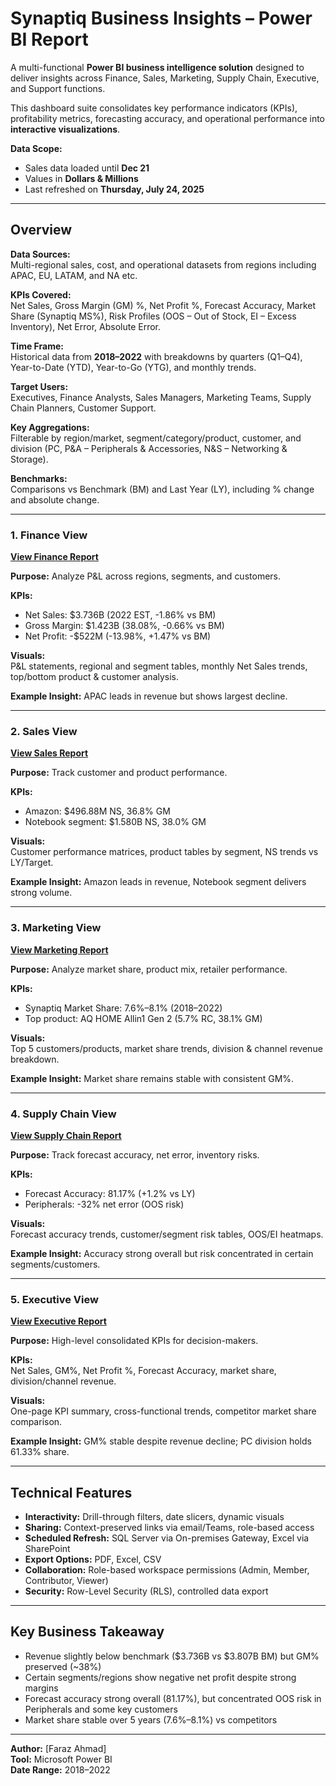 # Synaptiq Business Insights – Power BI Report

A multi-functional **Power BI business intelligence solution** designed to deliver insights across Finance, Sales, Marketing, Supply Chain, Executive, and Support functions.

This dashboard suite consolidates key performance indicators (KPIs), profitability metrics, forecasting accuracy, and operational performance into **interactive visualizations**.

**Data Scope:**
- Sales data loaded until **Dec 21**
- Values in **Dollars & Millions**
- Last refreshed on **Thursday, July 24, 2025**

---

## Overview

**Data Sources:**  
Multi-regional sales, cost, and operational datasets from regions including APAC, EU, LATAM, and NA etc.

**KPIs Covered:**  
Net Sales, Gross Margin (GM) %, Net Profit %, Forecast Accuracy, Market Share (Synaptiq MS%), Risk Profiles (OOS – Out of Stock, EI – Excess Inventory), Net Error, Absolute Error.

**Time Frame:**  
Historical data from **2018–2022** with breakdowns by quarters (Q1–Q4), Year-to-Date (YTD), Year-to-Go (YTG), and monthly trends.

**Target Users:**  
Executives, Finance Analysts, Sales Managers, Marketing Teams, Supply Chain Planners, Customer Support.

**Key Aggregations:**  
Filterable by region/market, segment/category/product, customer, and division (PC, P&A – Peripherals & Accessories, N&S – Networking & Storage).

**Benchmarks:**  
Comparisons vs Benchmark (BM) and Last Year (LY), including % change and absolute change.

---



### 1. Finance View
[**View Finance Report**](https://github.com/farazdataanalyst/Synaptiq-Business-Insights-Power-BI/blob/main/Synaptiq_Business_Insights%20-%20Finance%20View.pdf)

**Purpose:** Analyze P&L across regions, segments, and customers.  

**KPIs:**
- Net Sales: $3.736B (2022 EST, -1.86% vs BM)
- Gross Margin: $1.423B (38.08%, -0.66% vs BM)
- Net Profit: -$522M (-13.98%, +1.47% vs BM)

**Visuals:**  
P&L statements, regional and segment tables, monthly Net Sales trends, top/bottom product & customer analysis.

**Example Insight:** APAC leads in revenue but shows largest decline.

---

### 2. Sales View
[**View Sales Report**](https://github.com/farazdataanalyst/Synaptiq-Business-Insights-Power-BI/blob/main/Synaptiq_Business_Insights%20-%20Sales%20View.pdf)  

**Purpose:** Track customer and product performance.  

**KPIs:**  
- Amazon: $496.88M NS, 36.8% GM  
- Notebook segment: $1.580B NS, 38.0% GM

**Visuals:**  
Customer performance matrices, product tables by segment, NS trends vs LY/Target.

**Example Insight:** Amazon leads in revenue, Notebook segment delivers strong volume.

---

### 3. Marketing View
[**View Marketing Report**](https://github.com/farazdataanalyst/Synaptiq-Business-Insights-Power-BI/blob/main/Synaptiq_Business_Insights%20-%20Marketing%20View.pdf)  

**Purpose:** Analyze market share, product mix, retailer performance.  

**KPIs:**  
- Synaptiq Market Share: 7.6%–8.1% (2018–2022)
- Top product: AQ HOME Allin1 Gen 2 (5.7% RC, 38.1% GM)

**Visuals:**  
Top 5 customers/products, market share trends, division & channel revenue breakdown.

**Example Insight:** Market share remains stable with consistent GM%.

---

### 4. Supply Chain View
[**View Supply Chain Report**](https://github.com/farazdataanalyst/Synaptiq-Business-Insights-Power-BI/blob/main/Synaptiq_Business_Insights%20-%20Supply%20Chain%20View.pdf)  

**Purpose:** Track forecast accuracy, net error, inventory risks.  

**KPIs:**  
- Forecast Accuracy: 81.17% (+1.2% vs LY)
- Peripherals: -32% net error (OOS risk)

**Visuals:**  
Forecast accuracy trends, customer/segment risk tables, OOS/EI heatmaps.

**Example Insight:** Accuracy strong overall but risk concentrated in certain segments/customers.

---

### 5. Executive View
[**View Executive Report**](https://github.com/farazdataanalyst/Synaptiq-Business-Insights-Power-BI/blob/main/Synaptiq_Business_Insights%20-%20Executive%20View.pdf)  

**Purpose:** High-level consolidated KPIs for decision-makers.  

**KPIs:**  
Net Sales, GM%, Net Profit %, Forecast Accuracy, market share, division/channel revenue.

**Visuals:**  
One-page KPI summary, cross-functional trends, competitor market share comparison.

**Example Insight:** GM% stable despite revenue decline; PC division holds 61.33% share.

---


##  Technical Features

- **Interactivity:** Drill-through filters, date slicers, dynamic visuals  
- **Sharing:** Context-preserved links via email/Teams, role-based access  
- **Scheduled Refresh:** SQL Server via On-premises Gateway, Excel via SharePoint  
- **Export Options:** PDF, Excel, CSV  
- **Collaboration:** Role-based workspace permissions (Admin, Member, Contributor, Viewer)  
- **Security:** Row-Level Security (RLS), controlled data export  

---

## Key Business Takeaway

- Revenue slightly below benchmark ($3.736B vs $3.807B BM) but GM% preserved (~38%)  
- Certain segments/regions show negative net profit despite strong margins  
- Forecast accuracy strong overall (81.17%), but concentrated OOS risk in Peripherals and some key customers  
- Market share stable over 5 years (7.6%–8.1%) vs competitors  

---

**Author:** [Faraz Ahmad]  
**Tool:** Microsoft Power BI  
**Date Range:** 2018–2022   
